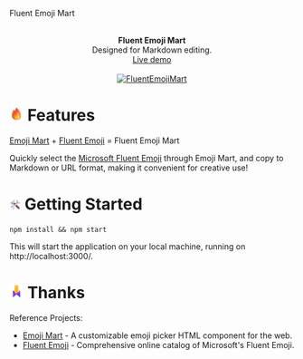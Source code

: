 Fluent Emoji Mart  
<div align="center">
  <br><b>Fluent Emoji Mart</b><br>Designed for Markdown editing.
  <br><a href="https://fluent-emoji-mart.zqskate.com/">Live demo</a>
  <br><br><a href="https://fluent-emoji-mart.zqskate.com/"><img width="639" alt="FluentEmojiMart" src="https://github.com/user-attachments/assets/bb0ac692-22ae-42c0-9f53-9dad1ae23ea5"></a>
</div>

# <img src="https://raw.githubusercontent.com/microsoft/fluentui-emoji/main/assets/Fire/3D/fire_3d.png" alt="Alien" width="25" height="25" /> Features
[Emoji Mart](https://github.com/missive/emoji-mart) + [Fluent Emoji](https://github.com/xsalazar/fluent-emoji) = Fluent Emoji Mart  


Quickly select the [Microsoft Fluent Emoji](https://github.com/microsoft/fluentui-emoji) through Emoji Mart, and copy to Markdown or URL format, making it convenient for creative use!

# <img src="https://raw.githubusercontent.com/microsoft/fluentui-emoji/main/assets/Hammer and wrench/3D/hammer_and_wrench_3d.png" alt="Alien" width="20" height="20" /> Getting Started
```
npm install && npm start
```
This will start the application on your local machine, running on http://localhost:3000/.

# <img src="https://raw.githubusercontent.com/microsoft/fluentui-emoji/main/assets/Folded hands/Default/3D/folded_hands_3d_default.png" alt="Alien" width="25" height="25" /> Thanks
Reference Projects:
- [Emoji Mart](https://github.com/missive/emoji-mart) - A customizable emoji picker HTML component for the web.
- [Fluent Emoji](https://github.com/xsalazar/fluent-emoji) - Comprehensive online catalog of Microsoft's Fluent Emoji.
